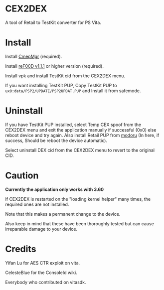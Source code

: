 # CEX2DEX

A tool of Retail to TestKit converter for PS Vita.

# Install

Install [CmepMgr](https://github.com/Princess-of-Sleeping/CmepMgr/releases) (required).

Install [reF00D v1.1.1](https://github.com/dots-tb/reF00D/releases/tag/1.1.1) or higher version (required).

Install vpk and install TestKit cid from the CEX2DEX menu.

If you want installing TestKit PUP, Copy TestKit PUP to `ux0:data/PSP2/UPDATE/PSP2UPDAT.PUP` and Install it from safemode.

# Uninstall

If you have TestKit PUP installed, select Temp CEX spoof from the CEX2DEX menu and exit the application manually if successful (0x0) else reboot device and try again. Also install Retail PUP from [modoru](https://github.com/TheOfficialFloW/modoru/releases) (In here, if success, Should be reboot the device automatic).

Select uninstall DEX cid from the CEX2DEX menu to revert to the original CID.

# Caution

**Currently the application only works with 3.60**

If CEX2DEX is restarted on the "loading kernel helper" many times, the required ones are not installed.

Note that this makes a permanent change to the device.

Also keep in mind that these have been thoroughly tested but can cause irreparable damage to your device.

# Credits

Yifan Lu for AES CTR exploit on vita.

CelesteBlue for the ConsoleId wiki.

Everybody who contributed on vitasdk.
